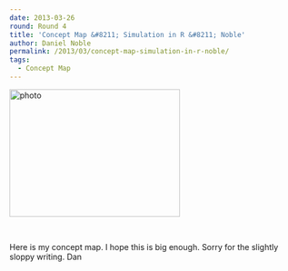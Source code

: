 ```yaml
---
date: 2013-03-26
round: Round 4
title: 'Concept Map &#8211; Simulation in R &#8211; Noble'
author: Daniel Noble
permalink: /2013/03/concept-map-simulation-in-r-noble/
tags:
  - Concept Map
---
```

[<img class="alignnone size-medium wp-image-1898" alt="photo" src="http://files.software-carpentry.org/training-course/2013/03/photo-300x225.jpg" width="300" height="225" />][1]

&nbsp;

Here is my concept map. I hope this is big enough. Sorry for the slightly sloppy writing. Dan

 [1]: http://files.software-carpentry.org/training-course/2013/03/photo.jpg
